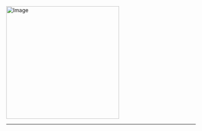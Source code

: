 <img src="https://i.pinimg.com/originals/90/70/32/9070324cdfc07c68d60eed0c39e77573.gif" alt="Image" width="300">


---
